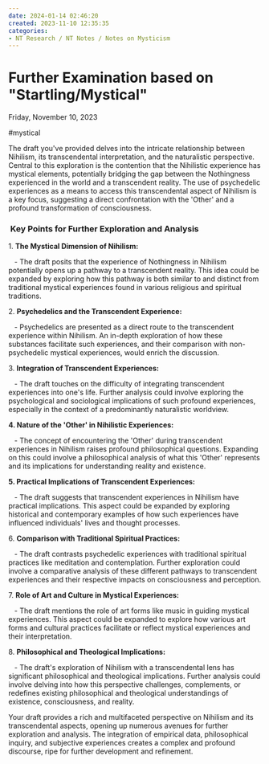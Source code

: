 ```yaml
---
date: 2024-01-14 02:46:20
created: 2023-11-10 12:35:35
categories:
- NT Research / NT Notes / Notes on Mysticism
---
```


# Further Examination based on "Startling/Mystical"

Friday, November 10, 2023

#mystical

The draft you've provided delves into the intricate relationship between Nihilism, its transcendental interpretation, and the naturalistic perspective. Central to this exploration is the contention that the Nihilistic experience has mystical elements, potentially bridging the gap between the Nothingness experienced in the world and a transcendent reality. The use of psychedelic experiences as a means to access this transcendental aspect of Nihilism is a key focus, suggesting a direct confrontation with the 'Other' and a profound transformation of consciousness.

  

###  Key Points for Further Exploration and Analysis

  

1\. **The Mystical Dimension of Nihilism:**  

   - The draft posits that the experience of Nothingness in Nihilism potentially opens up a pathway to a transcendent reality. This idea could be expanded by exploring how this pathway is both similar to and distinct from traditional mystical experiences found in various religious and spiritual traditions.

  

2\. **Psychedelics and the Transcendent Experience:**  

   - Psychedelics are presented as a direct route to the transcendent experience within Nihilism. An in-depth exploration of how these substances facilitate such experiences, and their comparison with non-psychedelic mystical experiences, would enrich the discussion.

  

3\. **Integration of Transcendent Experiences:**  

   - The draft touches on the difficulty of integrating transcendent experiences into one's life. Further analysis could involve exploring the psychological and sociological implications of such profound experiences, especially in the context of a predominantly naturalistic worldview.

  

**4\. Nature of the 'Other' in Nihilistic Experiences:**  

   - The concept of encountering the 'Other' during transcendent experiences in Nihilism raises profound philosophical questions. Expanding on this could involve a philosophical analysis of what this 'Other' represents and its implications for understanding reality and existence.

  

**5\. Practical Implications of Transcendent Experiences:**  

   - The draft suggests that transcendent experiences in Nihilism have practical implications. This aspect could be expanded by exploring historical and contemporary examples of how such experiences have influenced individuals' lives and thought processes.

  

6\. **Comparison with Traditional Spiritual Practices:**  

   - The draft contrasts psychedelic experiences with traditional spiritual practices like meditation and contemplation. Further exploration could involve a comparative analysis of these different pathways to transcendent experiences and their respective impacts on consciousness and perception.

  

7\. **Role of Art and Culture in Mystical Experiences:**  

   - The draft mentions the role of art forms like music in guiding mystical experiences. This aspect could be expanded to explore how various art forms and cultural practices facilitate or reflect mystical experiences and their interpretation.

  

8\. **Philosophical and Theological Implications:**  

   - The draft's exploration of Nihilism with a transcendental lens has significant philosophical and theological implications. Further analysis could involve delving into how this perspective challenges, complements, or redefines existing philosophical and theological understandings of existence, consciousness, and reality.

  

Your draft provides a rich and multifaceted perspective on Nihilism and its transcendental aspects, opening up numerous avenues for further exploration and analysis. The integration of empirical data, philosophical inquiry, and subjective experiences creates a complex and profound discourse, ripe for further development and refinement.